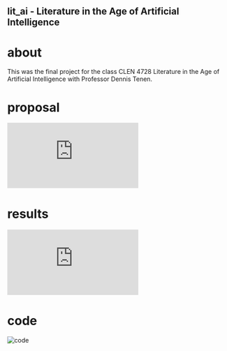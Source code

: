 ## lit_ai - Literature in the Age of Artificial Intelligence 

# about

This was the final project for the class CLEN 4728 Literature in the Age of Artificial Intelligence with Professor Dennis Tenen.

# proposal

![proposal](https://github.com/tmatrixhy/lit_ai/blob/master/proposal.pdf)

# results

![results](https://github.com/tmatrixhy/lit_ai/blob/master/final_submission.pdf)

# code

![code](https://github.com/tmatrixhy/lit_ai/blob/master/lit_ai_FINAL.ipynb)